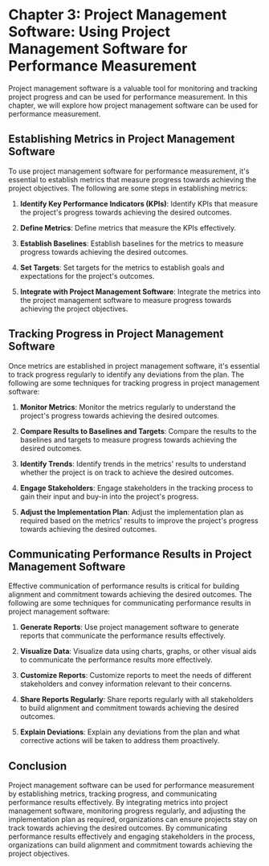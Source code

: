 Chapter 3: Project Management Software: Using Project Management Software for Performance Measurement
=====================================================================================================

Project management software is a valuable tool for monitoring and tracking project progress and can be used for performance measurement. In this chapter, we will explore how project management software can be used for performance measurement.

Establishing Metrics in Project Management Software
---------------------------------------------------

To use project management software for performance measurement, it's essential to establish metrics that measure progress towards achieving the project objectives. The following are some steps in establishing metrics:

1. **Identify Key Performance Indicators (KPIs)**: Identify KPIs that measure the project's progress towards achieving the desired outcomes.

2. **Define Metrics**: Define metrics that measure the KPIs effectively.

3. **Establish Baselines**: Establish baselines for the metrics to measure progress towards achieving the desired outcomes.

4. **Set Targets**: Set targets for the metrics to establish goals and expectations for the project's outcomes.

5. **Integrate with Project Management Software**: Integrate the metrics into the project management software to measure progress towards achieving the project objectives.

Tracking Progress in Project Management Software
------------------------------------------------

Once metrics are established in project management software, it's essential to track progress regularly to identify any deviations from the plan. The following are some techniques for tracking progress in project management software:

1. **Monitor Metrics**: Monitor the metrics regularly to understand the project's progress towards achieving the desired outcomes.

2. **Compare Results to Baselines and Targets**: Compare the results to the baselines and targets to measure progress towards achieving the desired outcomes.

3. **Identify Trends**: Identify trends in the metrics' results to understand whether the project is on track to achieve the desired outcomes.

4. **Engage Stakeholders**: Engage stakeholders in the tracking process to gain their input and buy-in into the project's progress.

5. **Adjust the Implementation Plan**: Adjust the implementation plan as required based on the metrics' results to improve the project's progress towards achieving the desired outcomes.

Communicating Performance Results in Project Management Software
----------------------------------------------------------------

Effective communication of performance results is critical for building alignment and commitment towards achieving the desired outcomes. The following are some techniques for communicating performance results in project management software:

1. **Generate Reports**: Use project management software to generate reports that communicate the performance results effectively.

2. **Visualize Data**: Visualize data using charts, graphs, or other visual aids to communicate the performance results more effectively.

3. **Customize Reports**: Customize reports to meet the needs of different stakeholders and convey information relevant to their concerns.

4. **Share Reports Regularly**: Share reports regularly with all stakeholders to build alignment and commitment towards achieving the desired outcomes.

5. **Explain Deviations**: Explain any deviations from the plan and what corrective actions will be taken to address them proactively.

Conclusion
----------

Project management software can be used for performance measurement by establishing metrics, tracking progress, and communicating performance results effectively. By integrating metrics into project management software, monitoring progress regularly, and adjusting the implementation plan as required, organizations can ensure projects stay on track towards achieving the desired outcomes. By communicating performance results effectively and engaging stakeholders in the process, organizations can build alignment and commitment towards achieving the project objectives.
